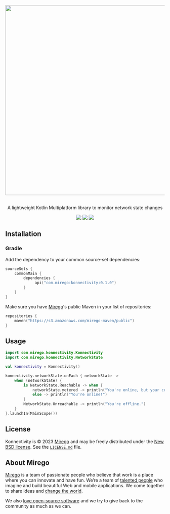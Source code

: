 <div align="center">
  <img src="https://user-images.githubusercontent.com/5982196/205750835-4f657a00-1bca-4631-96d9-cc4acbfbd2eb.png" width="600" />
  <p><br />A lightweight Kotlin Multiplatform library to monitor network state changes</p>
  <a href="https://github.com/mirego/kmp-boilerplate/actions/workflows/ci.yml"><img src="https://github.com/mirego/kmp-boilerplate/actions/workflows/ci.yaml/badge.svg"/></a>
  <a href="https://kotlinlang.org/"><img src="https://img.shields.io/badge/kotlin-1.8.10-blue.svg?logo=kotlin"/></a>
  <a href="https://opensource.org/licenses/BSD-3-Clause"><img src="https://img.shields.io/badge/License-BSD_3--Clause-blue.svg"/></a>
</div>

## Installation

### Gradle

Add the dependency to your common source-set dependencies:

```kotlin
sourceSets {
    commonMain {
        dependencies {
             api("com.mirego:konnectivity:0.1.0")
        }
    }
}
```

Make sure you have [Mirego](https://open.mirego.com/)'s public Maven in your list of repositories:
```kotlin
repositories {
    maven("https://s3.amazonaws.com/mirego-maven/public")
}
```

## Usage

```kotlin
import com.mirego.konnectivity.Konnectivity
import com.mirego.konnectivity.NetworkState

val konnectivity = Konnectivity()

konnectivity.networkState.onEach { networkState ->
    when (networkState) {
        is NetworkState.Reachable -> when {
            networkState.metered -> println("You're online, but your connection is metered.")
            else -> println("You're online!")
        }
        NetworkState.Unreachable -> println("You're offline.")
    }
}.launchIn(MainScope())
```


## License

Konnectivity is © 2023 [Mirego](https://www.mirego.com) and may be freely distributed under
the [New BSD license](http://opensource.org/licenses/BSD-3-Clause). See
the [`LICENSE.md`](https://github.com/mirego/konnectivity/blob/main/LICENSE.md) file.

## About Mirego

[Mirego](https://www.mirego.com) is a team of passionate people who believe that work is a place
where you can innovate and have fun. We’re a team of [talented people](https://life.mirego.com) who
imagine and build beautiful Web and mobile applications. We come together to share ideas
and [change the world](http://www.mirego.org).

We also [love open-source software](https://open.mirego.com) and we try to give back to the
community as much as we can.
